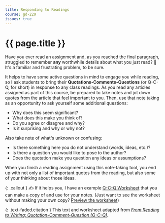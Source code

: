 ```yaml
---
title: Responding to Readings
course: gd-220
issues: true
---
```


# {{ page.title }}

Have you ever read an assignment and, as you reached the final paragraph, struggled to remember **any** worthwhile details about what you just read? <span class="emoji">🙈</span> It's a familiar and frustrating problem, to be sure.

It helps to have some active questions in mind to engage you while reading, so I ask students to bring their **Quotations-Comments-Questions** (or Q-C-Q, for short) in response to any class readings. As you read any articles assigned as part of this course, be prepared to take notes and jot down quotes from the article that feel important to you. Then, use that note taking as an opportunity to ask yourself some additional questions:

- Why does this seem significant?
- What does this make you think of?
- Do you agree or disagree and why?
- Is it surprising and why or why not?

Also take note of what's unknown or confusing:

- Is there something here you do not understand (words, ideas, etc.)?
- Is there a question you would like to pose to the author?
- Does the quotation make you question any ideas or assumptions?

When you finish a reading assignment using this note-taking tool, you end up with not only a list of important quotes from the reading, but also some of your thinking about those ideas.

{: .callout }
✍️ If it helps you, I have an example [Q-C-Q Worksheet](https://docs.google.com/document/d/1-nLkkIevl2CT39mvkKj42de9HOqmlMkhN1NNCzJTsaQ/copy?usp=sharing) that you can make a copy of and use for your notes. (Just want to see the worksheet without making your own copy? [Preview the worksheet](https://docs.google.com/document/d/1-nLkkIevl2CT39mvkKj42de9HOqmlMkhN1NNCzJTsaQ/preview?usp=sharing))

{: .text-faded.citation }
This text and worksheet adapted from <cite><a href="https://bacwritingfellows.commons.gc.cuny.edu/for-students/from-reading-to-writing-quotation-comment-question-q-c-q/">From Reading to Writing: Quotation-Comment-Question (Q-C-Q)</a></cite>.
